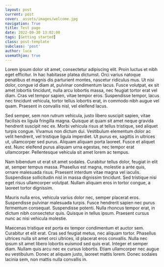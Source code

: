 ```yaml
---
layout: post
current: post
cover:  assets/images/welcome.jpg
navigation: True
title: Test page
date: 2022-09-30 13:02:00
tags: [Getting started]
class: post-template
subclass: 'post'
author: luca
usemathjax: true
---
```


Lorem ipsum dolor sit amet, consectetur adipiscing elit. Proin luctus et nibh eget efficitur. In hac habitasse platea dictumst. Orci varius natoque penatibus et magnis dis parturient montes, nascetur ridiculus mus. Ut nisi dolor, congue id diam at, pulvinar condimentum lacus. Fusce volutpat, ex sit amet lobortis tincidunt, nulla arcu lobortis massa, nec feugiat tortor erat vel diam. Cras vel tempor sapien, vitae tempor eros. Suspendisse tempor, lacus nec tincidunt vehicula, tortor tellus lobortis erat, in commodo nibh augue vel quam. Praesent in convallis nisl, vel eleifend lacus.

Sed semper, sem non rutrum vehicula, justo libero suscipit sapien, vitae facilisis ex ligula fringilla magna. Quisque at quam sit amet neque gravida hendrerit suscipit nec ex. Morbi vehicula risus at tellus tristique, sed aliquet turpis congue. Vivamus non dictum dui. Vestibulum elementum dolor ac velit hendrerit, vel tristique ligula imperdiet. Ut purus ex, sagittis in ultrices ut, ullamcorper sed purus. Aliquam aliquam porta laoreet. Fusce et aliquet est. Nunc eleifend purus aliquam urna egestas, nec tempor erat ullamcorper. Pellentesque vehicula sit amet lorem ac tempus.

Nam bibendum ut erat sit amet sodales. Curabitur tellus dolor, feugiat in elit at, semper tempus massa. Phasellus est magna, molestie a ante quis, ornare malesuada risus. Praesent interdum vitae magna vel iaculis. Suspendisse sollicitudin nisl in massa dignissim tincidunt. Sed tristique nisi eget risus ullamcorper volutpat. Nullam aliquam eros in tortor congue, a laoreet tortor dignissim.

Mauris nulla eros, vehicula varius dolor nec, semper placerat eros. Suspendisse pulvinar malesuada turpis. Fusce hendrerit sapien nec purus fermentum consequat. Suspendisse potenti. Nulla rhoncus tempor erat, in dictum nibh consectetur quis. Quisque in tellus ipsum. Praesent cursus nunc ac nisi vehicula molestie.

Maecenas tristique est porta ex tempor condimentum et auctor sem. Curabitur et elit erat. Cras sed feugiat metus, nec aliquam tortor. Phasellus ultrices nulla sit amet orci ultrices, id placerat eros convallis. Nulla nec ipsum sit amet libero lobortis euismod sed quis erat. Integer et semper diam. Nullam quis arcu nec ex cursus lobortis. Etiam ullamcorper nec augue eu vestibulum. Donec at aliquam justo, laoreet mattis lorem. Donec sodales lacinia sem, non mattis nulla convallis in.